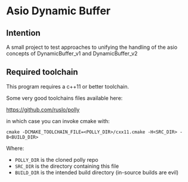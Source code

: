# Asio Dynamic Buffer

## Intention

A small project to test approaches to unifying the handling of
the asio concepts of DynamicBuffer_v1 and DynamicBuffer_v2


## Required toolchain

This program requires a c++11 or better toolchain.

Some very good toolchains files available here:

https://github.com/ruslo/polly

in which case you can invoke cmake with:

`cmake -DCMAKE_TOOLCHAIN_FILE=<POLLY_DIR>/cxx11.cmake -H<SRC_DIR> -B<BUILD_DIR>`

Where:

* `POLLY_DIR` is the cloned polly repo
* `SRC_DIR` is the directory containing this file
* `BUILD_DIR` is the intended build directory (in-source builds are evil)

